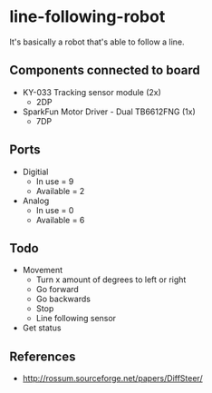 # line-following-robot

It's basically a robot that's able to follow a line.

## Components connected to board

- KY-033 Tracking sensor module (2x)
  - 2DP
- SparkFun Motor Driver - Dual TB6612FNG (1x)
  - 7DP

## Ports

- Digitial
  - In use = 9
  - Available = 2
- Analog
  - In use = 0
  - Available = 6

## Todo

- Movement
  - Turn x amount of degrees to left or right
  - Go forward
  - Go backwards
  - Stop
  - Line following sensor
- Get status

## References

- http://rossum.sourceforge.net/papers/DiffSteer/
